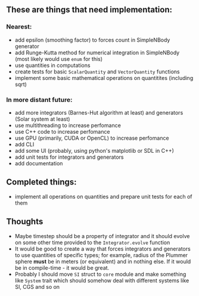 ## These are things that need implementation:
### Nearest:
* add epsilon (smoothing factor) to forces count in SimpleNBody generator
* add Runge-Kutta method for numerical integration in SimpleNBody (most likely would use `enum` for this)
* use quantities in computations
* create tests for basic `ScalarQuantity` and `VectorQuantity` functions
* implement some basic mathematical operations on quantitites (including sqrt)

### In more distant future:
* add more integrators (Barnes-Hut algorithm at least) and generators (Solar system at least)
* use multithreading to increase perfomance 
* use C++ code to increase perfomance 
* use GPU (primarily, CUDA or OpenCL) to increase perfomance
* add CLI
* add some UI (probably, using python's matplotlib or SDL in C++)
* add unit tests for integrators and generators
* add documentation

## Completed things:
* implement all operations on quantities and prepare unit tests for each of them

## Thoughts
* Maybe timestep should be a property of integrator and it should evolve on some other time provided to the `Integrator.evolve` function
* It would be good to create a way that forces integrators and generators to use quantities of specific types; for example, radius of the Plummer sphere **must** be in meters (or equivalent) and in nothing else. If it would be in compile-time - it would be great.
* Probably I should move `SI` struct to `core` module and make something like `System` trait which should somehow deal with different systems like SI, CGS and so on 
